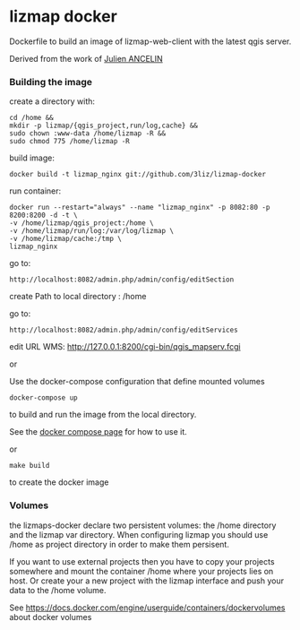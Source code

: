 lizmap docker
=============

Dockerfile to build an image of lizmap-web-client with the latest qgis server.

Derived from the work of [Julien ANCELIN](https://github.com/jancelin/docker-lizmap)

### Building the image

create a directory with:
```
cd /home &&
mkdir -p lizmap/{qgis_project,run/log,cache} &&
sudo chown :www-data /home/lizmap -R &&
sudo chmod 775 /home/lizmap -R
```

build image:
```
docker build -t lizmap_nginx git://github.com/3liz/lizmap-docker
```

run container:
```
docker run --restart="always" --name "lizmap_nginx" -p 8082:80 -p 8200:8200 -d -t \
-v /home/lizmap/qgis_project:/home \
-v /home/lizmap/run/log:/var/log/lizmap \
-v /home/lizmap/cache:/tmp \
lizmap_nginx
```

go to:
```
http://localhost:8082/admin.php/admin/config/editSection
```
create Path to local directory :  /home

go to:
```
http://localhost:8082/admin.php/admin/config/editServices
```
edit URL WMS: http://127.0.0.1:8200/cgi-bin/qgis_mapserv.fcgi

or

Use the docker-compose configuration that define mounted volumes

```
docker-compose up
```

to build and run the image from the local directory.

See the [docker compose page](https://docs.docker.com/compose/) for how to use it. 

or

```
make build 
```

to create the docker image

### Volumes

the lizmaps-docker declare two persistent volumes: the /home directory and the lizmap var directory. When configuring lizmap you should use /home as 
project directory in order to make them persisent.

If you want to use external projects then you have to copy your projects somewhere and mount the container /home where your projects lies on host.
Or create your a new project with the lizmap interface and push your data to the /home volume.

See https://docs.docker.com/engine/userguide/containers/dockervolumes about docker volumes

 




